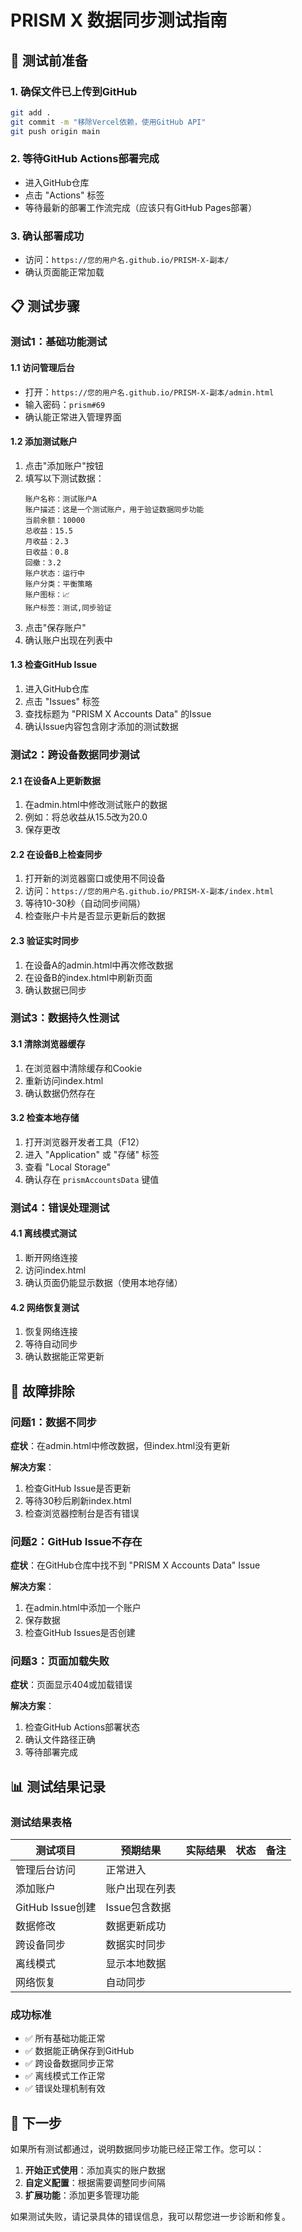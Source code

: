 # PRISM X 数据同步测试指南

## 🚀 测试前准备

### 1. 确保文件已上传到GitHub
```bash
git add .
git commit -m "移除Vercel依赖，使用GitHub API"
git push origin main
```

### 2. 等待GitHub Actions部署完成
- 进入GitHub仓库
- 点击 "Actions" 标签
- 等待最新的部署工作流完成（应该只有GitHub Pages部署）

### 3. 确认部署成功
- 访问：`https://您的用户名.github.io/PRISM-X-副本/`
- 确认页面能正常加载

## 📋 测试步骤

### 测试1：基础功能测试

#### 1.1 访问管理后台
- 打开：`https://您的用户名.github.io/PRISM-X-副本/admin.html`
- 输入密码：`prism#69`
- 确认能正常进入管理界面

#### 1.2 添加测试账户
1. 点击"添加账户"按钮
2. 填写以下测试数据：
   ```
   账户名称：测试账户A
   账户描述：这是一个测试账户，用于验证数据同步功能
   当前余额：10000
   总收益：15.5
   月收益：2.3
   日收益：0.8
   回撤：3.2
   账户状态：运行中
   账户分类：平衡策略
   账户图标：📈
   账户标签：测试,同步验证
   ```
3. 点击"保存账户"
4. 确认账户出现在列表中

#### 1.3 检查GitHub Issue
1. 进入GitHub仓库
2. 点击 "Issues" 标签
3. 查找标题为 "PRISM X Accounts Data" 的Issue
4. 确认Issue内容包含刚才添加的测试数据

### 测试2：跨设备数据同步测试

#### 2.1 在设备A上更新数据
1. 在admin.html中修改测试账户的数据
2. 例如：将总收益从15.5改为20.0
3. 保存更改

#### 2.2 在设备B上检查同步
1. 打开新的浏览器窗口或使用不同设备
2. 访问：`https://您的用户名.github.io/PRISM-X-副本/index.html`
3. 等待10-30秒（自动同步间隔）
4. 检查账户卡片是否显示更新后的数据

#### 2.3 验证实时同步
1. 在设备A的admin.html中再次修改数据
2. 在设备B的index.html中刷新页面
3. 确认数据已同步

### 测试3：数据持久性测试

#### 3.1 清除浏览器缓存
1. 在浏览器中清除缓存和Cookie
2. 重新访问index.html
3. 确认数据仍然存在

#### 3.2 检查本地存储
1. 打开浏览器开发者工具（F12）
2. 进入 "Application" 或 "存储" 标签
3. 查看 "Local Storage"
4. 确认存在 `prismAccountsData` 键值

### 测试4：错误处理测试

#### 4.1 离线模式测试
1. 断开网络连接
2. 访问index.html
3. 确认页面仍能显示数据（使用本地存储）

#### 4.2 网络恢复测试
1. 恢复网络连接
2. 等待自动同步
3. 确认数据能正常更新

## 🔧 故障排除

### 问题1：数据不同步
**症状**：在admin.html中修改数据，但index.html没有更新

**解决方案**：
1. 检查GitHub Issue是否更新
2. 等待30秒后刷新index.html
3. 检查浏览器控制台是否有错误

### 问题2：GitHub Issue不存在
**症状**：在GitHub仓库中找不到 "PRISM X Accounts Data" Issue

**解决方案**：
1. 在admin.html中添加一个账户
2. 保存数据
3. 检查GitHub Issues是否创建

### 问题3：页面加载失败
**症状**：页面显示404或加载错误

**解决方案**：
1. 检查GitHub Actions部署状态
2. 确认文件路径正确
3. 等待部署完成

## 📊 测试结果记录

### 测试结果表格

| 测试项目 | 预期结果 | 实际结果 | 状态 | 备注 |
|---------|---------|---------|------|------|
| 管理后台访问 | 正常进入 | | | |
| 添加账户 | 账户出现在列表 | | | |
| GitHub Issue创建 | Issue包含数据 | | | |
| 数据修改 | 数据更新成功 | | | |
| 跨设备同步 | 数据实时同步 | | | |
| 离线模式 | 显示本地数据 | | | |
| 网络恢复 | 自动同步 | | | |

### 成功标准
- ✅ 所有基础功能正常
- ✅ 数据能正确保存到GitHub
- ✅ 跨设备数据同步正常
- ✅ 离线模式工作正常
- ✅ 错误处理机制有效

## 🎯 下一步

如果所有测试都通过，说明数据同步功能已经正常工作。您可以：

1. **开始正式使用**：添加真实的账户数据
2. **自定义配置**：根据需要调整同步间隔
3. **扩展功能**：添加更多管理功能

如果测试失败，请记录具体的错误信息，我可以帮您进一步诊断和修复。
